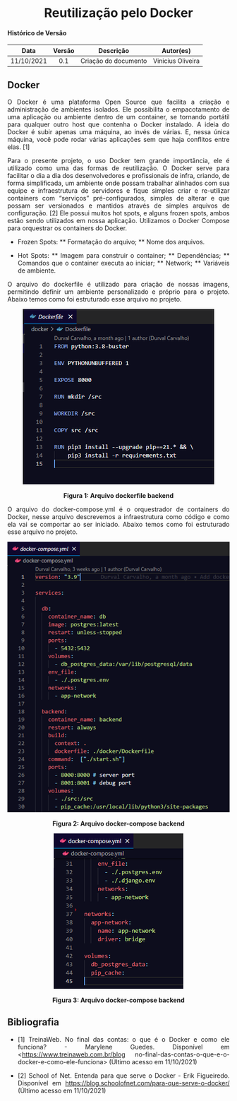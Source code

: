 # <center> Reutilização pelo Docker

#### Histórico de Versão
|    Data    | Versão | Descrição            | Autor(es)       |
| :--------: | :----: | :------------------: | :-------------: |
| 11/10/2021 |  0.1   | Criação do documento | Vinicius Oliveira |


<div align="justify">

## Docker

O Docker é uma plataforma Open Source que facilita a criação e administração de ambientes isolados. Ele possibilita o empacotamento de uma aplicação ou ambiente dentro de um container, se tornando portátil para qualquer outro host que contenha o Docker instalado. A ideia do Docker é subir apenas uma máquina, ao invés de várias. E, nessa única máquina, você pode rodar várias aplicações sem que haja conflitos entre elas. [1]

Para o presente projeto, o uso Docker tem grande importância, ele é utilizado como uma das formas de reutilização. O Docker serve para facilitar o dia a dia dos desenvolvedores e profissionais de infra, criando, de forma simplificada, um ambiente onde possam trabalhar alinhados com sua equipe e infraestrutura de servidores e fique simples criar e re-utilizar containers com “serviços” pré-configurados, simples de alterar e que possam ser versionados e mantidos através de simples arquivos de configuração. [2] 
Ele possui muitos hot spots, e alguns frozen spots, ambos estão sendo utilizados em nossa aplicação. Utilizamos o Docker Compose para orquestrar os containers do Docker.

* Frozen Spots:
    ** Formatação do arquivo;
    ** Nome dos arquivos.

* Hot Spots:
    ** Imagem para construir o container;
    ** Dependências;
    ** Comandos que o container executa ao iniciar;
    ** Network;
    ** Variáveis de ambiente.


O arquivo do dockerfile é utilizado para criação de nossas imagens, permitindo definir um ambiente personalizado e próprio para o projeto. Abaixo temos como foi estruturado esse arquivo no projeto.

<p align='center'>
  <img src='https://raw.githubusercontent.com/UnBArqDsw2021-1/2021.1_G01_Animalesco_docs/main/docs/assets/pages/reuse-docker/dockerfile.png'>
  <figcaption align='center'>
      <b>Figura 1: Arquivo dockerfile backend</b>
      <br>
  </figcaption>
</p>

O arquivo do docker-compose.yml é o orquestrador de containers do Docker, nesse arquivo descrevemos a infraestrutura como código e como ela vai se comportar ao ser iniciado. Abaixo temos como foi estruturado esse arquivo no projeto.

<p align='center'>
  <img src='https://raw.githubusercontent.com/UnBArqDsw2021-1/2021.1_G01_Animalesco_docs/main/docs/assets/pages/reuse-docker/docker1.png'>
  <figcaption align='center'>
      <b>Figura 2: Arquivo docker-compose backend</b>
      <br>
  </figcaption>
</p>

<p align='center'>
  <img src='https://raw.githubusercontent.com/UnBArqDsw2021-1/2021.1_G01_Animalesco_docs/main/docs/assets/pages/reuse-docker/docker2.png'>
  <figcaption align='center'>
      <b>Figura 3: Arquivo docker-compose backend</b>
      <br>
  </figcaption>
</p>

## Bibliografia

* [1] TreinaWeb. No final das contas: o que é o Docker e como ele funciona? - Marylene Guedes. Disponível em <https://www.treinaweb.com.br/blog no-final-das-contas-o-que-e-o-docker-e-como-ele-funciona> (Último acesso em 11/10/2021)

* [2] School of Net. Entenda para que serve o Docker - Erik Figueiredo. Disponível em <https://blog.schoolofnet.com/para-que-serve-o-docker/> (Último acesso em 11/10/2021)

</div>